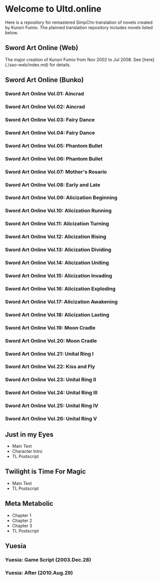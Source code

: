 # Welcome to Ultd.online

Here is a repository for remastered SimpChn translation of novels created by Kunori Fumio.
The planned translation repository includes novels listed below.

## Sword Art Online (Web)
The major creation of Kunori Fumio from Nov 2002 to Jul 2008.
See [here] (./sao-web/index.md) for details.

## Sword Art Online (Bunko)
### Sword Art Online Vol.01: Aincrad
### Sword Art Online Vol.02: Aincrad
### Sword Art Online Vol.03: Fairy Dance
### Sword Art Online Vol.04: Fairy Dance
### Sword Art Online Vol.05: Phantom Bullet
### Sword Art Online Vol.06: Phantom Bullet
### Sword Art Online Vol.07: Mother's Rosario
### Sword Art Online Vol.08: Early and Late
### Sword Art Online Vol.09: Alicization Beginning
### Sword Art Online Vol.10: Alicization Running
### Sword Art Online Vol.11: Alicization Turning
### Sword Art Online Vol.12: Alicization Rising
### Sword Art Online Vol.13: Alicization Dividing
### Sword Art Online Vol.14: Alicization Uniting
### Sword Art Online Vol.15: Alicization Invading
### Sword Art Online Vol.16: Alicization Exploding
### Sword Art Online Vol.17: Alicization Awakening
### Sword Art Online Vol.18: Alicization Lasting
### Sword Art Online Vol.19: Moon Cradle
### Sword Art Online Vol.20: Moon Cradle
### Sword Art Online Vol.21: Unital Ring I
### Sword Art Online Vol.22: Kiss and Fly
### Sword Art Online Vol.23: Unital Ring II
### Sword Art Online Vol.24: Unital Ring III
### Sword Art Online Vol.25: Unital Ring IV
### Sword Art Online Vol.26: Unital Ring V

## Just in my Eyes
- Main Text
- Character Intro
- TL Postscript

## Twilight is Time For Magic
- Main Text
- TL Postscript

## Meta Metabolic
- Chapter 1
- Chapter 2
- Chapter 3
- TL Postscript

## Yuesia
### Yuesia: Game Script (2003.Dec.28)
### Yuesia: After (2010.Aug.29)
